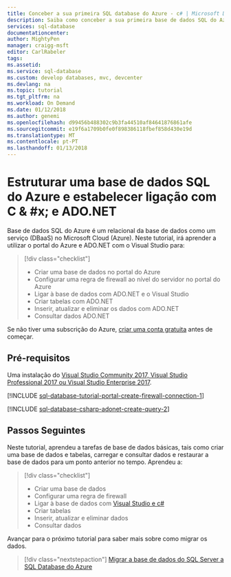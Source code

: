 ```yaml
---
title: Conceber a sua primeira SQL database do Azure - c# | Microsoft Docs
description: Saiba como conceber a sua primeira base de dados SQL do Azure e ligar ao mesmo com um programa c# ADO.NET a utilizar.
services: sql-database
documentationcenter: 
author: MightyPen
manager: craigg-msft
editor: CarlRabeler
tags: 
ms.assetid: 
ms.service: sql-database
ms.custom: develop databases, mvc, devcenter
ms.devlang: na
ms.topic: tutorial
ms.tgt_pltfrm: na
ms.workload: On Demand
ms.date: 01/12/2018
ms.author: genemi
ms.openlocfilehash: d99456b488302c9b3fa44510af84641876861afe
ms.sourcegitcommit: e19f6a1709b0fe0f898386118fbef858d430e19d
ms.translationtype: MT
ms.contentlocale: pt-PT
ms.lasthandoff: 01/13/2018
---
```

# <a name="design-an-azure-sql-database-and-connect-with-cx23-and-adonet"></a>Estruturar uma base de dados SQL do Azure e estabelecer ligação com C & #x; e ADO.NET

Base de dados SQL do Azure é um relacional da base de dados como um serviço (DBaaS) no Microsoft Cloud (Azure). Neste tutorial, irá aprender a utilizar o portal do Azure e ADO.NET com o Visual Studio para: 

> [!div class="checklist"]
> * Criar uma base de dados no portal do Azure
> * Configurar uma regra de firewall ao nível do servidor no portal do Azure
> * Ligar à base de dados com ADO.NET e o Visual Studio
> * Criar tabelas com ADO.NET
> * Inserir, atualizar e eliminar os dados com ADO.NET 
> * Consultar dados ADO.NET

Se não tiver uma subscrição do Azure, [criar uma conta gratuita](https://azure.microsoft.com/free/) antes de começar.

## <a name="prerequisites"></a>Pré-requisitos

Uma instalação do [Visual Studio Community 2017, Visual Studio Professional 2017 ou Visual Studio Enterprise 2017](https://www.visualstudio.com/downloads/).

<!-- The following included .md, sql-database-tutorial-portal-create-firewall-connection-1.md, is long.
And it starts with a ## H2.
-->

[!INCLUDE [sql-database-tutorial-portal-create-firewall-connection-1](../../includes/sql-database-tutorial-portal-create-firewall-connection-1.md)]


<!-- The following included .md, sql-database-csharp-adonet-create-query-2.md, is long.
And it starts with a ## H2.
-->

[!INCLUDE [sql-database-csharp-adonet-create-query-2](../../includes/sql-database-csharp-adonet-create-query-2.md)]


## <a name="next-steps"></a>Passos Seguintes

Neste tutorial, aprendeu a tarefas de base de dados básicas, tais como criar uma base de dados e tabelas, carregar e consultar dados e restaurar a base de dados para um ponto anterior no tempo. Aprendeu a:
> [!div class="checklist"]
> * Criar uma base de dados
> * Configurar uma regra de firewall
> * Ligar à base de dados com [Visual Studio e c#](sql-database-connect-query-dotnet-visual-studio.md)
> * Criar tabelas
> * Inserir, atualizar e eliminar dados
> * Consultar dados

Avançar para o próximo tutorial para saber mais sobre como migrar os dados.

> [!div class="nextstepaction"]
>[Migrar a base de dados do SQL Server a SQL Database do Azure](sql-database-migrate-your-sql-server-database.md)

